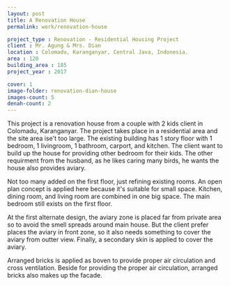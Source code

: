 ```yaml
---
layout: post
title: A Renovation House
permalink: work/renovation-house

project_type : Renovation - Residential Housing Project
client : Mr. Agung & Mrs. Dian
location : Colomadu, Karanganyar, Central Java, Indonesia.
area : 120
building_area : 185
project_year : 2017

cover: 1
image-folder: renovation-dian-house
images-count: 5
denah-count: 2
---
```


This project is a renovation house from a couple with 2 kids client in Colomadu, Karanganyar. The project takes place in a residential area and the site area ise't too large.
The existing building has 1 story floor with 1 bedroom, 1 livingroom, 1 bathroom, carport, and kitchen. The client want to build up the house for providing other bedroom for their kids. The other requirment from the husband, as he likes caring many birds, he wants the house also provides aviary.

Not too many added on the first floor, just refining existing rooms. An open plan concept is applied here because it's suitable for small space.
Kitchen, dining room, and living room are combined in one big space. The main bedroom still exists on the first floor. 

At the first alternate design, the aviary zone is placed far from private area so to avoid the smell spreads around main house. 
But the client prefer places the aviary in front zone, so it also needs something to cover the aviary from outter view. Finally, a secondary skin is applied to cover the aviary.

Arranged bricks is applied as boven to provide proper air circulation and cross ventilation. Beside for providing the proper air circulation, arranged bricks also makes up the facade. 
